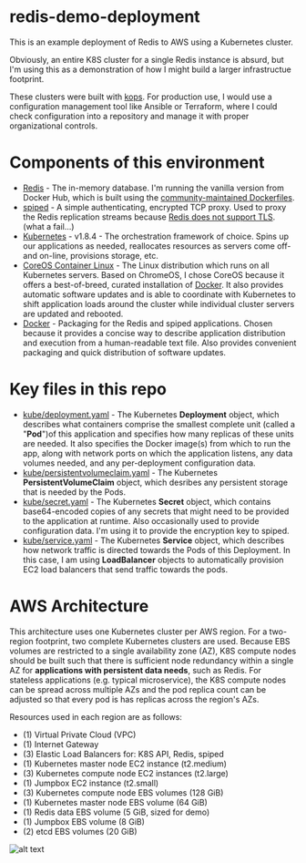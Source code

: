 # redis-demo-deployment
This is an example deployment of Redis to AWS using a Kubernetes cluster.

Obviously, an entire K8S cluster for a single Redis instance is absurd, but I'm using this as a demonstration of how I might build a larger infrastructue footprint. 

These clusters were built with [kops](https://github.com/kubernetes/kops).  For production use, I would use a configuration management tool like Ansible or Terraform, where I could check configuration into a repository and manage it with proper organizational controls.

# Components of this environment
* [Redis](https://github.com/antirez/redis/) - The in-memory database.  I'm running the vanilla version from Docker Hub, which is built using the [community-maintained Dockerfiles](https://github.com/docker-library/redis).
* [spiped](https://github.com/Tarsnap/spiped) - A simple authenticating, encrypted TCP proxy.  Used to proxy the Redis replication streams because [Redis does not support TLS](https://github.com/antirez/redis/issues/2178). (what a fail...)
* [Kubernetes](https://kubernetes.io/) - v1.8.4 - The orchestration framework of choice.  Spins up our applications as needed, reallocates resources as servers come off- and on-line, provisions storage, etc.  
* [CoreOS Container Linux](https://coreos.com/os/docs/latest/) - The Linux distribution which runs on all Kubernetes servers.   Based on ChromeOS, I chose CoreOS because it offers a best-of-breed, curated installation of [Docker](https://www.docker.com/).  It also provides automatic software updates and is able to coordinate with Kubernetes to shift application loads around the cluster while individual cluster servers are updated and rebooted.
* [Docker](https://www.docker.com/) - Packaging for the Redis and spiped applications.  Chosen because it provides a concise way to describe application distribution and execution from a human-readable text file.  Also provides convenient packaging and quick distribution of software updates.

# Key files in this repo
* [kube/deployment.yaml](https://github.com/chrissnell/redis-demo-deployment/blob/master/kube/deployment.yaml) - The Kubernetes **Deployment** object, which describes what containers comprise the smallest complete unit (called a "**Pod**")of this application and specifies how many replicas of these units are needed.  It also specifies the Docker image(s) from which to run the app, along with network ports on which the application listens, any data volumes needed, and any per-deployment configuration data.
* [kube/persistentvolumeclaim.yaml](https://github.com/chrissnell/redis-demo-deployment/blob/master/kube/persistentvolumeclaim.yaml) - The Kubernetes **PersistentVolumeClaim** object, which desribes any persistent storage that is needed by the Pods.
* [kube/secret.yaml](https://github.com/chrissnell/redis-demo-deployment/blob/master/kube/secret.yaml) - The Kubernetes **Secret** object, which contains base64-encoded copies of any secrets that might need to be provided to the application at runtime.  Also occasionally used to provide configuration data.  I'm using it to provide the encryption key to spiped.
* [kube/service.yaml](https://github.com/chrissnell/redis-demo-deployment/blob/master/kube/service.yaml) - The Kubernetes **Service** object, which describes how network traffic is directed towards the Pods of this Deployment.  In this case, I am using **LoadBalancer** objects to automatically provision EC2 load balancers that send traffic towards the pods.

# AWS Architecture
This architecture uses one Kubernetes cluster per AWS region.  For a two-region footprint, two complete Kubernetes clusters are used.  Because EBS volumes are restricted to a single availability zone (AZ), K8S compute nodes should be built such that there is sufficient node redundancy within a single AZ for **applications with persistent data needs**, such as Redis.  For stateless applications (e.g. typical microservice), the K8S compute nodes can be spread across multiple AZs and the pod replica count can be adjusted so that every pod is has replicas across the region's AZs.

Resources used in each region are as follows:

* (1) Virtual Private Cloud (VPC)
* (1) Internet Gateway
* (3) Elastic Load Balancers for: K8S API, Redis, spiped
* (1) Kubernetes master node EC2 instance (t2.medium)
* (3) Kubernetes compute node EC2 instances (t2.large)
* (1) Jumpbox EC2 instance (t2.small)
* (3) Kubernetes compute node EBS volumes (128 GiB)
* (1) Kubernetes master node EBS volume (64 GiB)
* (1) Redis data EBS volume (5 GiB, sized for demo)
* (1) Jumpbox EBS volume (8 GiB)
* (2) etcd EBS volumes (20 GiB)

![alt text](https://chrissnell.com/webflow/aws-vpc.png "AWS Region Footprint")
